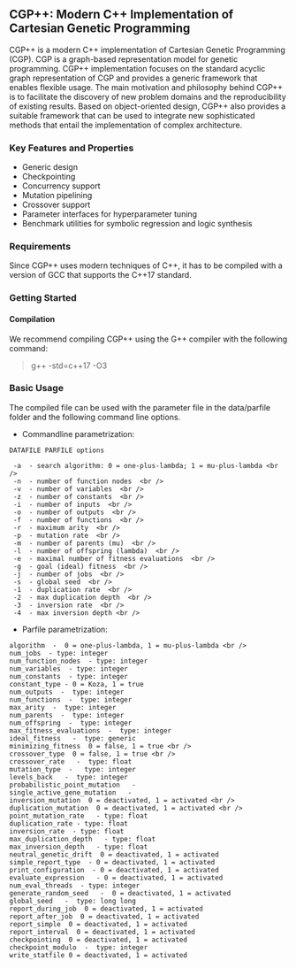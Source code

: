 ## CGP++: Modern C++ Implementation of Cartesian Genetic Programming

CGP++ is a modern C++ implementation of Cartesian Genetic Programming (CGP). CGP is a graph-based
representation model for genetic programming. CGP++ implementation focuses on the standard acyclic graph representation of CGP
and provides a generic framework that enables flexible usage. The main motivation and philosophy behind CGP++ 
is to facilitate the discovery of new problem domains and the reproducibility of existing results. Based on object-oriented design,
CGP++ also provides a suitable framework that can be used to integrate new sophisticated methods that entail the implementation of complex architecture. 

### Key Features and Properties

- Generic design
- Checkpointing
- Concurrency support
- Mutation pipelining
- Crossover support
- Parameter interfaces for hyperparameter tuning 
- Benchmark utilities for symbolic regression and logic synthesis
  

### Requirements

Since CGP++ uses modern techniques of C++, it has to be compiled with a version of GCC that supports the C++17 standard. 

### Getting Started

#### Compilation 

We recommend compiling CGP++ using the G++ compiler with the following command: 
> g++ -std=c++17 -O3

### Basic Usage 

The compiled file can be used with the parameter file in the data/parfile folder and the 
following command line options.

- Commandline parametrization:
```
DATAFILE PARFILE options

 -a  - search algorithm: 0 = one-plus-lambda; 1 = mu-plus-lambda <br />
 -n  - number of function nodes  <br />
 -v  - number of variables  <br />
 -z  - number of constants  <br />
 -i  - number of inputs  <br />
 -o  - number of outputs  <br />
 -f  - number of functions  <br />
 -r  - maximum arity  <br />
 -p  - mutation rate  <br />
 -m  - number of parents (mu)  <br />
 -l  - number of offspring (lambda)  <br />
 -e  - maximal number of fitness evaluations  <br />
 -g  - goal (ideal) fitness  <br />
 -j  - number of jobs  <br />
 -s  - global seed  <br />
 -1  - duplication rate  <br />
 -2  - max duplication depth  <br />
 -3  - inversion rate  <br />
 -4  - max inversion depth <br />
```

- Parfile parametrization:
```
algorithm  -  0 = one-plus-lambda, 1 = mu-plus-lambda <br />
num_jobs  - type: integer
num_function_nodes  - type: integer
num_variables  - type: integer
num_constants  - type: integer
constant_type - 0 = Koza, 1 = true
num_outputs  -  type: integer
num_functions  -  type: integer
max_arity  -  type: integer
num_parents  -  type: integer 
num_offspring  -  type: integer 
max_fitness_evaluations  -  type: integer  
ideal_fitness   -  type: generic
minimizing_fitness  0 = false, 1 = true <br />
crossover_type  0 = false, 1 = true <br />
crossover_rate   -  type: float
mutation_type  -   type: integer 
levels_back   -  type: integer
probabilistic_point_mutation   -  
single_active_gene_mutation   -  
inversion_mutation  0 = deactivated, 1 = activated <br />
duplication_mutation  0 = deactivated, 1 = activated <br />
point_mutation_rate   - type: float
duplication_rate - type: float
inversion_rate  - type: float  
max_duplication_depth   - type: float   
max_inversion_depth   - type: float  
neutral_genetic_drift  0 = deactivated, 1 = activated
simple_report_type  - 0 = deactivated, 1 = activated
print_configuration  - 0 = deactivated, 1 = activated  
evaluate_expression	  - 0 = deactivated, 1 = activated  
num_eval_threads  - type: integer   
generate_random_seed   -  0 = deactivated, 1 = activated
global_seed   -  type: long long
report_during_job  0 = deactivated, 1 = activated
report_after_job  0 = deactivated, 1 = activated
report_simple  0 = deactivated, 1 = activated
report_interval	 0 = deactivated, 1 = activated
checkpointing  0 = deactivated, 1 = activated
checkpoint_modulo  -  type: integer
write_statfile 0 = deactivated, 1 = activated
```
